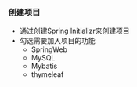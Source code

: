 ### 创建项目
  + 通过创建Spring Initializr来创建项目
  + 勾选需要加入项目的功能
    + SpringWeb
    + MySQL
    + Mybatis
    + thymeleaf
